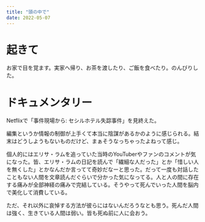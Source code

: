 ```yaml
---
title: "頭の中で"
date: 2022-05-07
---
```


# 起きて
お家で目を覚ます。実家へ帰り、お茶を渡したり、ご飯を食べたり。のんびりした。

# ドキュメンタリー
Netflixで「事件現場から: セシルホテル失踪事件」を見終えた。

編集というか情報の制御が上手くて本当に陰謀があるかのように感じられる。結末はどうしようもないものだけど、まぁそうなっちゃったよねって感じ。

個人的にはエリサ・ラムを追っていた当時のYouTuberやファンのコメントが気になった。皆、エリサ・ラムの日記を読んで「繊細な人だった」とか「惜しい人を無くした」とかなんだか言ってて奇妙だなーと思った。だって一度も対話したこともない人間を文章読んだぐらいで分かった気になってる。人と人の間に存在する痛みが全部神経の痛みで完結している。そうやって死んでいった人間を脳内で美化して消費している。

ただ、それ以外に哀悼する方法が彼らにはないんだろうなとも思う。死んだ人間は強く、生きている人間は弱い。皆も死ぬ前に人に会おう。
